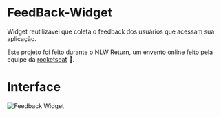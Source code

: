 # FeedBack-Widget
Widget reutilizável que coleta o feedback dos usuários que acessam sua aplicação.

Este projeto foi feito durante o NLW Return, um envento online feito pela equipe da [rocketseat](https://www.rocketseat.com.br/) :rocket:.


# Interface
![Feedback Widget](https://media.giphy.com/media/Xq0DlXoZNm5LLWyt8M/giphy.gif)